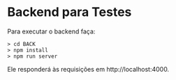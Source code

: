 # Backend para Testes

Para executar o backend faça:

```console
> cd BACK
> npm install
> npm run server
```

Ele responderá às requisições em http://localhost:4000.
